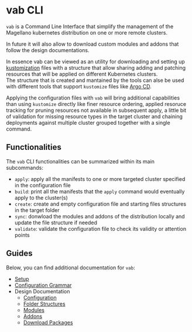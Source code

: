 # vab CLI

`vab` is a Command Line Interface that simplify the management of the Magellano kubernetes distribution on one or
more remote clusters.

In future it will also allow to download custom modules and addons that follow the design documentations.

In essence vab can be viewed as an utility for downloading and setting up [kustomization] files with a structure
that allow sharing adding and patching resources that will be applied on different Kubernetes clusters.  
The structure that is created and mantained by the tools can alse be used with different tools that support `kustomize`
files like [Argo CD].

Applying the configuration files with `vab` will bring additional capabilities than using `kustomize` directly like
finer resource ordering, applied resoruce tracking for pruning resources not available in subsequent apply,
a little bit of validation for missing resource types in the target cluster and chaining deployments against
multiple cluster grouped together with a single command.

## Functionalities

The `vab` CLI functionalities can be summarized within its main subcommands:

- `apply`: apply all the manifests to one or more targeted cluster specified in the configuration file
- `build`: print all the manifests that the `apply` command would eventually apply to the cluster(s)
- `create`: create and empty configuration file and starting files structures in the target folder
- `sync`: donwload the modules and addons of the distribution locally and update the file structure if needed
- `validate`: validate the configuration file to check its validity or attention points

## Guides

Below, you can find additional documentation for `vab`:

- [Setup](./20_setup.md)
- [Configuration Grammar](./30_grammar.md)
- Design Documentation
  - [Configuration](./design/10_configuration.md)
  - [Folder Structures](./design/20_folder-structure.md)
  - [Modules](./design/30_modules.md)
  - [Addons](./design/40_addons.md)
  - [Download Packages](./design/50_download-packages.md)

[kustomization]: https://kustomize.io "Kubernetes native configuration management"
[Argo CD]: https://argo-cd.readthedocs.io/en/stable/ "Declarative GitOps CD for Kubernetes"
